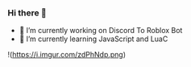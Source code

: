 ### Hi there 👋


- 🔭 I’m currently working on Discord To Roblox Bot
- 🌱 I’m currently learning JavaScript and LuaC

!(https://i.imgur.com/zdPhNdp.png)
<!--
**shizaScripter/shizaScripter** is a ✨ _special_ ✨ repository because its `README.md` (this file) appears on your GitHub profile.

Here are some ideas to get you started:

- 🔭 I’m currently working on ...
- 🌱 I’m currently learning ...
- 👯 I’m looking to collaborate on ...
- 🤔 I’m looking for help with ...
- 💬 Ask me about ...
- 📫 How to reach me: ...
- 😄 Pronouns: ...
- ⚡ Fun fact: ...
-->
